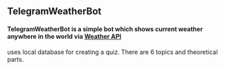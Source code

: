 ## TelegramWeatherBot

#### TelegramWeatherBot is a simple bot which shows current weather anywhere in the world via [Weather API](https://openweathermap.org/api "OpenWeatherMap")
uses local database for creating a quiz. There are 6 topics and theoretical parts.
